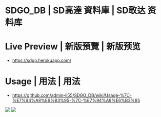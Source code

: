# SDGO_DB | SD高達 資料庫 | SD敢达 资料库

# Live Preview | 新版預覽 | 新版预览
- https://sdgo.herokuapp.com/

# Usage | 用法 | 用法
- https://github.com/admin-ll55/SDGO_DB/wiki/Usage-%7C-%E7%94%A8%E6%B3%95-%7C-%E7%94%A8%E6%B3%95

![](https://raw.githubusercontent.com/admin-ll55/SDGO_DB/master/preview/w.jpg)
![](https://raw.githubusercontent.com/admin-ll55/SDGO_DB/master/preview/n.jpg)
